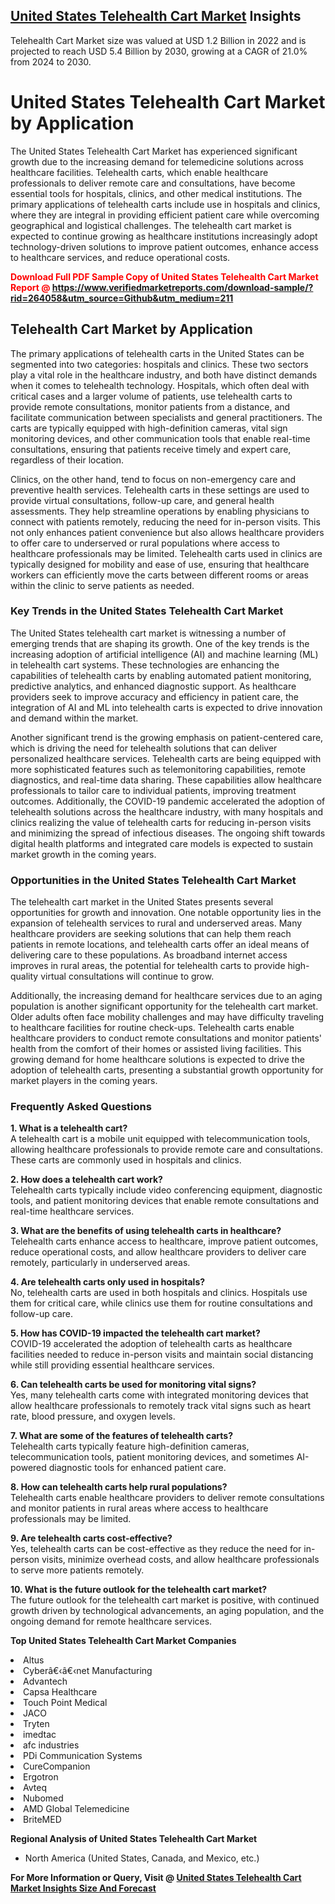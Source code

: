 <h2><a href="https://www.verifiedmarketreports.com/download-sample/?rid=264058&amp;utm_source=Github&amp;utm_medium=211" target="_blank">United States Telehealth Cart Market</a> Insights</h2><p>Telehealth Cart Market size was valued at USD 1.2 Billion in 2022 and is projected to reach USD 5.4 Billion by 2030, growing at a CAGR of 21.0% from 2024 to 2030.</p><p><h1>United States Telehealth Cart Market by Application</h1><p>The United States Telehealth Cart Market has experienced significant growth due to the increasing demand for telemedicine solutions across healthcare facilities. Telehealth carts, which enable healthcare professionals to deliver remote care and consultations, have become essential tools for hospitals, clinics, and other medical institutions. The primary applications of telehealth carts include use in hospitals and clinics, where they are integral in providing efficient patient care while overcoming geographical and logistical challenges. The telehealth cart market is expected to continue growing as healthcare institutions increasingly adopt technology-driven solutions to improve patient outcomes, enhance access to healthcare services, and reduce operational costs. <strong><p><span class=""><span style="color: #ff0000;"><strong>Download Full PDF Sample Copy of United States Telehealth Cart Market Report</strong> @ </span><a href="https://www.verifiedmarketreports.com/download-sample/?rid=264058&amp;utm_source=Github&amp;utm_medium=211" target="_blank">https://www.verifiedmarketreports.com/download-sample/?rid=264058&amp;utm_source=Github&amp;utm_medium=211</a></span></p></strong></p><h2>Telehealth Cart Market by Application</h2><p>The primary applications of telehealth carts in the United States can be segmented into two categories: hospitals and clinics. These two sectors play a vital role in the healthcare industry, and both have distinct demands when it comes to telehealth technology. Hospitals, which often deal with critical cases and a larger volume of patients, use telehealth carts to provide remote consultations, monitor patients from a distance, and facilitate communication between specialists and general practitioners. The carts are typically equipped with high-definition cameras, vital sign monitoring devices, and other communication tools that enable real-time consultations, ensuring that patients receive timely and expert care, regardless of their location.</p><p>Clinics, on the other hand, tend to focus on non-emergency care and preventive health services. Telehealth carts in these settings are used to provide virtual consultations, follow-up care, and general health assessments. They help streamline operations by enabling physicians to connect with patients remotely, reducing the need for in-person visits. This not only enhances patient convenience but also allows healthcare providers to offer care to underserved or rural populations where access to healthcare professionals may be limited. Telehealth carts used in clinics are typically designed for mobility and ease of use, ensuring that healthcare workers can efficiently move the carts between different rooms or areas within the clinic to serve patients as needed.</p><h3>Key Trends in the United States Telehealth Cart Market</h3><p>The United States telehealth cart market is witnessing a number of emerging trends that are shaping its growth. One of the key trends is the increasing adoption of artificial intelligence (AI) and machine learning (ML) in telehealth cart systems. These technologies are enhancing the capabilities of telehealth carts by enabling automated patient monitoring, predictive analytics, and enhanced diagnostic support. As healthcare providers seek to improve accuracy and efficiency in patient care, the integration of AI and ML into telehealth carts is expected to drive innovation and demand within the market.</p><p>Another significant trend is the growing emphasis on patient-centered care, which is driving the need for telehealth solutions that can deliver personalized healthcare services. Telehealth carts are being equipped with more sophisticated features such as telemonitoring capabilities, remote diagnostics, and real-time data sharing. These capabilities allow healthcare professionals to tailor care to individual patients, improving treatment outcomes. Additionally, the COVID-19 pandemic accelerated the adoption of telehealth solutions across the healthcare industry, with many hospitals and clinics realizing the value of telehealth carts for reducing in-person visits and minimizing the spread of infectious diseases. The ongoing shift towards digital health platforms and integrated care models is expected to sustain market growth in the coming years.</p><h3>Opportunities in the United States Telehealth Cart Market</h3><p>The telehealth cart market in the United States presents several opportunities for growth and innovation. One notable opportunity lies in the expansion of telehealth services to rural and underserved areas. Many healthcare providers are seeking solutions that can help them reach patients in remote locations, and telehealth carts offer an ideal means of delivering care to these populations. As broadband internet access improves in rural areas, the potential for telehealth carts to provide high-quality virtual consultations will continue to grow.</p><p>Additionally, the increasing demand for healthcare services due to an aging population is another significant opportunity for the telehealth cart market. Older adults often face mobility challenges and may have difficulty traveling to healthcare facilities for routine check-ups. Telehealth carts enable healthcare providers to conduct remote consultations and monitor patients' health from the comfort of their homes or assisted living facilities. This growing demand for home healthcare solutions is expected to drive the adoption of telehealth carts, presenting a substantial growth opportunity for market players in the coming years.</p><h3>Frequently Asked Questions</h3><p><strong>1. What is a telehealth cart?</strong><br>A telehealth cart is a mobile unit equipped with telecommunication tools, allowing healthcare professionals to provide remote care and consultations. These carts are commonly used in hospitals and clinics.</p><p><strong>2. How does a telehealth cart work?</strong><br>Telehealth carts typically include video conferencing equipment, diagnostic tools, and patient monitoring devices that enable remote consultations and real-time healthcare services.</p><p><strong>3. What are the benefits of using telehealth carts in healthcare?</strong><br>Telehealth carts enhance access to healthcare, improve patient outcomes, reduce operational costs, and allow healthcare providers to deliver care remotely, particularly in underserved areas.</p><p><strong>4. Are telehealth carts only used in hospitals?</strong><br>No, telehealth carts are used in both hospitals and clinics. Hospitals use them for critical care, while clinics use them for routine consultations and follow-up care.</p><p><strong>5. How has COVID-19 impacted the telehealth cart market?</strong><br>COVID-19 accelerated the adoption of telehealth carts as healthcare facilities needed to reduce in-person visits and maintain social distancing while still providing essential healthcare services.</p><p><strong>6. Can telehealth carts be used for monitoring vital signs?</strong><br>Yes, many telehealth carts come with integrated monitoring devices that allow healthcare professionals to remotely track vital signs such as heart rate, blood pressure, and oxygen levels.</p><p><strong>7. What are some of the features of telehealth carts?</strong><br>Telehealth carts typically feature high-definition cameras, telecommunication tools, patient monitoring devices, and sometimes AI-powered diagnostic tools for enhanced patient care.</p><p><strong>8. How can telehealth carts help rural populations?</strong><br>Telehealth carts enable healthcare providers to deliver remote consultations and monitor patients in rural areas where access to healthcare professionals may be limited.</p><p><strong>9. Are telehealth carts cost-effective?</strong><br>Yes, telehealth carts can be cost-effective as they reduce the need for in-person visits, minimize overhead costs, and allow healthcare professionals to serve more patients remotely.</p><p><strong>10. What is the future outlook for the telehealth cart market?</strong><br>The future outlook for the telehealth cart market is positive, with continued growth driven by technological advancements, an aging population, and the ongoing demand for remote healthcare services.</p></p><p><strong>Top United States Telehealth Cart Market Companies</strong></p><div data-test-id=""><p><li>Altus</li><li> Cyberâ€‹â€‹net Manufacturing</li><li> Advantech</li><li> Capsa Healthcare</li><li> Touch Point Medical</li><li> JACO</li><li> Tryten</li><li> imedtac</li><li> afc industries</li><li> PDi Communication Systems</li><li> CureCompanion</li><li> Ergotron</li><li> Avteq</li><li> Nubomed</li><li> AMD Global Telemedicine</li><li> BriteMED</li></p><div><strong>Regional Analysis of&nbsp;United States Telehealth Cart Market</strong></div><ul><li dir="ltr"><p dir="ltr">North America&nbsp;(United States, Canada, and Mexico, etc.)</p></li></ul><p><strong>For More Information or Query, Visit @&nbsp;</strong><strong><a href="https://www.verifiedmarketreports.com/product/telehealth-cart-market/?utm_source=Github&amp;utm_medium=211" target="_blank">United States Telehealth Cart Market Insights Size And Forecast</a></strong></p></div>
